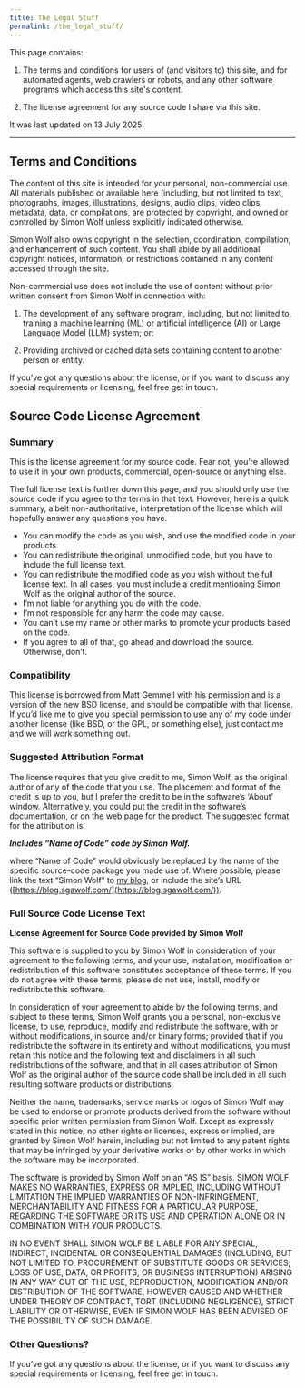 ```yaml
---
title: The Legal Stuff
permalink: /the_legal_stuff/
---
```


This page contains:

1. The terms and conditions for users of (and visitors to) this site, and for automated agents, web crawlers or robots, and any other software programs which access this site's content.

2. The license agreement for any source code I share via this site.

It was last updated on 13 July 2025.

---

## Terms and Conditions

The content of this site is intended for your personal, non-commercial use. All materials published or available here (including, but not limited to text, photographs, images, illustrations, designs, audio clips, video clips, metadata, data, or compilations, are protected by copyright, and owned or controlled by Simon Wolf unless explicitly indicated otherwise.

Simon Wolf also owns copyright in the selection, coordination, compilation, and enhancement of such content. You shall abide by all additional copyright notices, information, or restrictions contained in any content accessed through the site.

Non-commercial use does not include the use of content without prior written consent from Simon Wolf in connection with:

1. The development of any software program, including, but not limited to, training a machine learning (ML) or artificial intelligence (AI) or Large Language Model (LLM) system; or:

2. Providing archived or cached data sets containing content to another person or entity.

If you’ve got any questions about the license, or if you want to discuss any special requirements or licensing, feel free get in touch.

## Source Code License Agreement

### Summary
This is the license agreement for my source code. Fear not, you’re allowed to use it in your own products, commercial, open-source or anything else.

The full license text is further down this page, and you should only use the source code if you agree to the terms in that text. However, here is a quick summary, albeit non-authoritative, interpretation of the license which will hopefully answer any questions you have.

* You can modify the code as you wish, and use the modified code in your products.
* You can redistribute the original, unmodified code, but you have to include the full license text.
* You can redistribute the modified code as you wish without the full license text.
In all cases, you must include a credit mentioning Simon Wolf as the original author of the source.
* I’m not liable for anything you do with the code.
* I’m not responsible for any harm the code may cause.
* You can’t use my name or other marks to promote your products based on the code.
* If you agree to all of that, go ahead and download the source. Otherwise, don’t.

### Compatibility
This license is borrowed from Matt Gemmell with his permission and is a version of the new BSD license, and should be compatible with that license. If you’d like me to give you special permission to use any of my code under another license (like BSD, or the GPL, or something else), just contact me and we will work something out.

### Suggested Attribution Format
The license requires that you give credit to me, Simon Wolf, as the original author of any of the code that you use. The placement and format of the credit is up to you, but I prefer the credit to be in the software’s ‘About’ window. Alternatively, you could put the credit in the software’s documentation, or on the web page for the product. The suggested format for the attribution is:

***Includes “Name of Code” code by Simon Wolf.***

where “Name of Code” would obviously be replaced by the name of the specific source-code package you made use of. Where possible, please link the text “Simon Wolf” to [my blog](https://blog.sgawolf.com/), or include the site’s URL ([https://blog.sgawolf.com/](https://blog.sgawolf.com/)).

### Full Source Code License Text

**License Agreement for Source Code provided by Simon Wolf**

This software is supplied to you by Simon Wolf in consideration of your agreement to the following terms, and your use, installation, modification or redistribution of this software constitutes acceptance of these terms. If you do not agree with these terms, please do not use, install, modify or redistribute this software.

In consideration of your agreement to abide by the following terms, and subject to these terms, Simon Wolf grants you a personal, non-exclusive license, to use, reproduce, modify and redistribute the software, with or without modifications, in source and/or binary forms; provided that if you redistribute the software in its entirety and without modifications, you must retain this notice and the following text and disclaimers in all such redistributions of the software, and that in all cases attribution of Simon Wolf as the original author of the source code shall be included in all such resulting software products or distributions.

Neither the name, trademarks, service marks or logos of Simon Wolf may be used to endorse or promote products derived from the software without specific prior written permission from Simon Wolf. Except as expressly stated in this notice, no other rights or licenses, express or implied, are granted by Simon Wolf herein, including but not limited to any patent rights that may be infringed by your derivative works or by other works in which the software may be incorporated.

The software is provided by Simon Wolf on an “AS IS” basis. SIMON WOLF MAKES NO WARRANTIES, EXPRESS OR IMPLIED, INCLUDING WITHOUT LIMITATION THE IMPLIED WARRANTIES OF NON-INFRINGEMENT, MERCHANTABILITY AND FITNESS FOR A PARTICULAR PURPOSE, REGARDING THE SOFTWARE OR ITS USE AND OPERATION ALONE OR IN COMBINATION WITH YOUR PRODUCTS.

IN NO EVENT SHALL SIMON WOLF BE LIABLE FOR ANY SPECIAL, INDIRECT, INCIDENTAL OR CONSEQUENTIAL DAMAGES (INCLUDING, BUT NOT LIMITED TO, PROCUREMENT OF SUBSTITUTE GOODS OR SERVICES; LOSS OF USE, DATA, OR PROFITS; OR BUSINESS INTERRUPTION) ARISING IN ANY WAY OUT OF THE USE, REPRODUCTION, MODIFICATION AND/OR DISTRIBUTION OF THE SOFTWARE, HOWEVER CAUSED AND WHETHER UNDER THEORY OF CONTRACT, TORT (INCLUDING NEGLIGENCE), STRICT LIABILITY OR OTHERWISE, EVEN IF SIMON WOLF HAS BEEN ADVISED OF THE POSSIBILITY OF SUCH DAMAGE.

### Other Questions?

If you’ve got any questions about the license, or if you want to discuss any special requirements or licensing, feel free get in touch.
